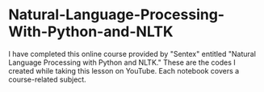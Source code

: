 # Natural-Language-Processing-With-Python-and-NLTK
I have completed this online course provided by "Sentex" entitled "Natural Language Processing with Python and NLTK." These are the codes I created while taking this lesson on YouTube. Each notebook covers a course-related subject. 
